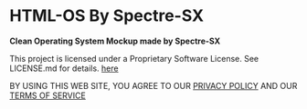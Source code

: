 # HTML-OS By Spectre-SX

**Clean Operating System Mockup made by Spectre-SX**

This project is licensed under a Proprietary Software License. See LICENSE.md for details. [here](./LICENSE.md)

BY USING THIS WEB SITE, YOU AGREE TO OUR [PRIVACY POLICY](./privacypolicy.md) AND OUR [TERMS OF SERVICE](./tos.md)
